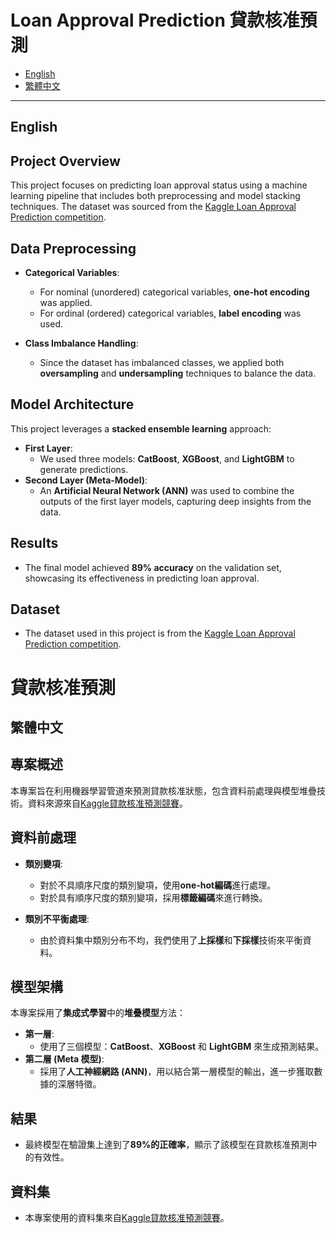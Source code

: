 # Loan Approval Prediction 貸款核准預測
- [English](#English)  
- [繁體中文](#繁體中文)

---
## English

## Project Overview
This project focuses on predicting loan approval status using a machine learning pipeline that includes both preprocessing and model stacking techniques. The dataset was sourced from the [Kaggle Loan Approval Prediction competition](https://www.kaggle.com/competitions/playground-series-s4e10/overview).

## Data Preprocessing
- **Categorical Variables**:
  - For nominal (unordered) categorical variables, **one-hot encoding** was applied.
  - For ordinal (ordered) categorical variables, **label encoding** was used.
  
- **Class Imbalance Handling**:
  - Since the dataset has imbalanced classes, we applied both **oversampling** and **undersampling** techniques to balance the data.

## Model Architecture
This project leverages a **stacked ensemble learning** approach:
- **First Layer**: 
  - We used three models: **CatBoost**, **XGBoost**, and **LightGBM** to generate predictions.
- **Second Layer (Meta-Model)**:
  - An **Artificial Neural Network (ANN)** was used to combine the outputs of the first layer models, capturing deep insights from the data.

## Results
- The final model achieved **89% accuracy** on the validation set, showcasing its effectiveness in predicting loan approval.

## Dataset
- The dataset used in this project is from the [Kaggle Loan Approval Prediction competition](https://www.kaggle.com/competitions/playground-series-s4e10/overview).

# 貸款核准預測

## 繁體中文

## 專案概述
本專案旨在利用機器學習管道來預測貸款核准狀態，包含資料前處理與模型堆疊技術。資料來源來自[Kaggle貸款核准預測競賽](https://www.kaggle.com/competitions/playground-series-s4e10/overview)。

## 資料前處理
- **類別變項**:
  - 對於不具順序尺度的類別變項，使用**one-hot編碼**進行處理。
  - 對於具有順序尺度的類別變項，採用**標籤編碼**來進行轉換。
  
- **類別不平衡處理**:
  - 由於資料集中類別分布不均，我們使用了**上採樣**和**下採樣**技術來平衡資料。

## 模型架構
本專案採用了**集成式學習**中的**堆疊模型**方法：
- **第一層**: 
  - 使用了三個模型：**CatBoost**、**XGBoost** 和 **LightGBM** 來生成預測結果。
- **第二層 (Meta 模型)**:
  - 採用了**人工神經網路 (ANN)**，用以結合第一層模型的輸出，進一步獲取數據的深層特徵。

## 結果
- 最終模型在驗證集上達到了**89%的正確率**，顯示了該模型在貸款核准預測中的有效性。

## 資料集
- 本專案使用的資料集來自[Kaggle貸款核准預測競賽](https://www.kaggle.com/competitions/playground-series-s4e10/overview)。
